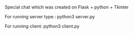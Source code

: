 Special chat which was created on Flask + python + Tkinter

For running server type :
python3 server.py

For running client:
python3 client.py
